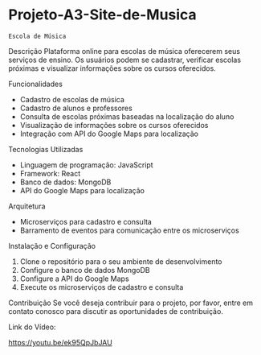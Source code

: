 # Projeto-A3-Site-de-Musica

    Escola de Música

Descrição
Plataforma online para escolas de música oferecerem seus serviços de ensino. Os usuários podem se cadastrar, verificar escolas próximas e visualizar informações sobre os cursos oferecidos.

Funcionalidades
- Cadastro de escolas de música
- Cadastro de alunos e professores
- Consulta de escolas próximas baseadas na localização do aluno
- Visualização de informações sobre os cursos oferecidos
- Integração com API do Google Maps para localização

Tecnologias Utilizadas
- Linguagem de programação: JavaScript
- Framework: React
- Banco de dados: MongoDB
- API do Google Maps para localização

Arquitetura
- Microserviços para cadastro e consulta
- Barramento de eventos para comunicação entre os microserviços

Instalação e Configuração
1. Clone o repositório para o seu ambiente de desenvolvimento
2. Configure o banco de dados MongoDB
3. Configure a API do Google Maps
4. Execute os microserviços de cadastro e consulta

Contribuição
Se você deseja contribuir para o projeto, por favor, entre em contato conosco para discutir as oportunidades de contribuição.


Link do Vídeo:

https://youtu.be/ek95QpJbJAU

